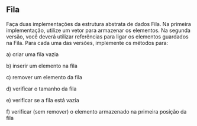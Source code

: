 ## Fila
Faça duas implementações da estrutura abstrata de dados Fila. Na primeira implementação, utilize um vetor para armazenar os elementos. Na segunda versão, você deverá utilizar referências para ligar os elementos guardados na Fila. Para cada uma das versões, implemente os métodos para:

a) criar uma fila vazia

b) inserir um elemento na fila

c) remover um elemento da fila

d) verificar o tamanho da fila

e) verificar se a fila está vazia

f) verificar (sem remover) o elemento armazenado na primeira posição da fila 
